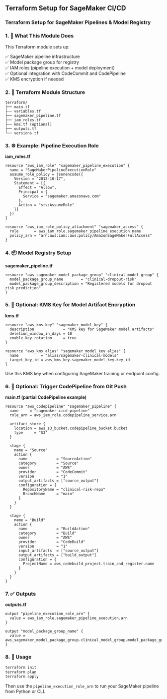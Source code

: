 ## Terraform Setup for SageMaker CI/CD
### Terraform Setup for SageMaker Pipelines & Model Registry

### 1. 🎯 What This Module Does

This Terraform module sets up:

✅ SageMaker pipeline infrastructure  
✅ Model package group for registry  
✅ IAM roles (pipeline execution + model deployment)  
✅ Optional integration with CodeCommit and CodePipeline  
✅ KMS encryption if needed

### 2. 🧱 Terraform Module Structure

```
terraform/
├── main.tf
├── variables.tf
├── sagemaker_pipeline.tf
├── iam_roles.tf
├── kms.tf (optional)
├── outputs.tf
└── versions.tf
```

### 3. ⚙️ Example: Pipeline Execution Role

**iam_roles.tf**
```hcl
resource "aws_iam_role" "sagemaker_pipeline_execution" {
  name = "SageMakerPipelineExecutionRole"
  assume_role_policy = jsonencode({
    Version = "2012-10-17",
    Statement = [{
      Effect = "Allow",
      Principal = {
        Service = "sagemaker.amazonaws.com"
      },
      Action = "sts:AssumeRole"
    }]
  })
}

resource "aws_iam_role_policy_attachment" "sagemaker_access" {
  role       = aws_iam_role.sagemaker_pipeline_execution.name
  policy_arn = "arn:aws:iam::aws:policy/AmazonSageMakerFullAccess"
}
```

### 4. 📦 Model Registry Setup

**sagemaker_pipeline.tf**
```hcl
resource "aws_sagemaker_model_package_group" "clinical_model_group" {
  model_package_group_name        = "clinical-dropout-risk"
  model_package_group_description = "Registered models for dropout risk prediction"
}
```

### 5. 🔐 Optional: KMS Key for Model Artifact Encryption

**kms.tf**
```hcl
resource "aws_kms_key" "sagemaker_model_key" {
  description             = "KMS key for SageMaker model artifacts"
  deletion_window_in_days = 10
  enable_key_rotation     = true
}

resource "aws_kms_alias" "sagemaker_model_key_alias" {
  name          = "alias/sagemaker-clinical-models"
  target_key_id = aws_kms_key.sagemaker_model_key.key_id
}
```

Use this KMS key when configuring SageMaker training or endpoint config.

### 6. 🧪 Optional: Trigger CodePipeline from Git Push

**main.tf (partial CodePipeline example)**
```hcl
resource "aws_codepipeline" "sagemaker_pipeline" {
  name     = "sagemaker-cicd-pipeline"
  role_arn = aws_iam_role.codepipeline_service.arn

  artifact_store {
    location = aws_s3_bucket.codepipeline_bucket.bucket
    type     = "S3"
  }

  stage {
    name = "Source"
    action {
      name             = "SourceAction"
      category         = "Source"
      owner            = "AWS"
      provider         = "CodeCommit"
      version          = "1"
      output_artifacts = ["source_output"]
      configuration = {
        RepositoryName = "clinical-risk-repo"
        BranchName     = "main"
      }
    }
  }

  stage {
    name = "Build"
    action {
      name             = "BuildAction"
      category         = "Build"
      owner            = "AWS"
      provider         = "CodeBuild"
      version          = "1"
      input_artifacts  = ["source_output"]
      output_artifacts = ["build_output"]
      configuration = {
        ProjectName = aws_codebuild_project.train_and_register.name
      }
    }
  }
}
```

### 7. ✅ Outputs

**outputs.tf**
```hcl
output "pipeline_execution_role_arn" {
  value = aws_iam_role.sagemaker_pipeline_execution.arn
}

output "model_package_group_name" {
  value = aws_sagemaker_model_package_group.clinical_model_group.model_package_group_name
}
```

### 8. 🚀 Usage

```bash
terraform init
terraform plan
terraform apply
```

Then use the `pipeline_execution_role_arn` to run your SageMaker pipeline from Python or CLI.
